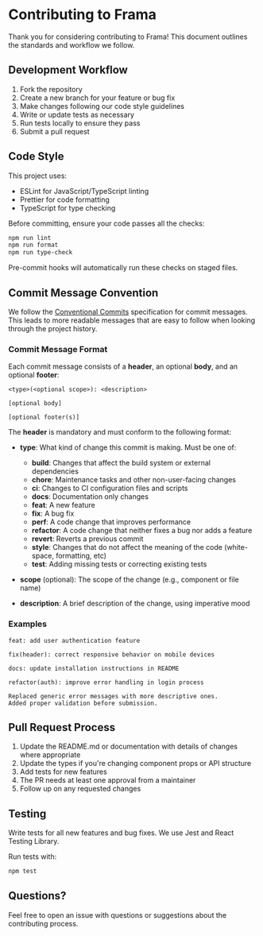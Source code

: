 # Contributing to Frama

Thank you for considering contributing to Frama! This document outlines the standards and workflow we follow.

## Development Workflow

1. Fork the repository
2. Create a new branch for your feature or bug fix
3. Make changes following our code style guidelines
4. Write or update tests as necessary
5. Run tests locally to ensure they pass
6. Submit a pull request

## Code Style

This project uses:

- ESLint for JavaScript/TypeScript linting
- Prettier for code formatting
- TypeScript for type checking

Before committing, ensure your code passes all the checks:

```bash
npm run lint
npm run format
npm run type-check
```

Pre-commit hooks will automatically run these checks on staged files.

## Commit Message Convention

We follow the [Conventional Commits](https://www.conventionalcommits.org/) specification for commit messages. This leads to more readable messages that are easy to follow when looking through the project history.

### Commit Message Format

Each commit message consists of a **header**, an optional **body**, and an optional **footer**:

```
<type>(<optional scope>): <description>

[optional body]

[optional footer(s)]
```

The **header** is mandatory and must conform to the following format:

- **type**: What kind of change this commit is making. Must be one of:

  - **build**: Changes that affect the build system or external dependencies
  - **chore**: Maintenance tasks and other non-user-facing changes
  - **ci**: Changes to CI configuration files and scripts
  - **docs**: Documentation only changes
  - **feat**: A new feature
  - **fix**: A bug fix
  - **perf**: A code change that improves performance
  - **refactor**: A code change that neither fixes a bug nor adds a feature
  - **revert**: Reverts a previous commit
  - **style**: Changes that do not affect the meaning of the code (white-space, formatting, etc)
  - **test**: Adding missing tests or correcting existing tests

- **scope** (optional): The scope of the change (e.g., component or file name)
- **description**: A brief description of the change, using imperative mood

### Examples

```
feat: add user authentication feature
```

```
fix(header): correct responsive behavior on mobile devices
```

```
docs: update installation instructions in README
```

```
refactor(auth): improve error handling in login process

Replaced generic error messages with more descriptive ones.
Added proper validation before submission.
```

## Pull Request Process

1. Update the README.md or documentation with details of changes where appropriate
2. Update the types if you're changing component props or API structure
3. Add tests for new features
4. The PR needs at least one approval from a maintainer
5. Follow up on any requested changes

## Testing

Write tests for all new features and bug fixes. We use Jest and React Testing Library.

Run tests with:

```bash
npm test
```

## Questions?

Feel free to open an issue with questions or suggestions about the contributing process.
